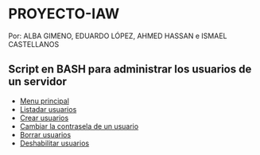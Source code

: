 # PROYECTO-IAW
Por: ALBA GIMENO, EDUARDO LÓPEZ, AHMED HASSAN e ISMAEL CASTELLANOS

## Script en BASH para administrar los usuarios de un servidor
  * [Menu principal](menu.sh)<br/>
  * [Listadar usuarios](listar_usuarios.sh)<br/>
  * [Crear usuarios](crear_usuarios.sh)<br/>
  * [Cambiar la contrasela de un usuario](cambiar_pwd.sh)<br/>
  * [Borrar usuarios](borrar.sh)<br/>
  * [Deshabilitar usuarios](deshabilitar.sh)
  
